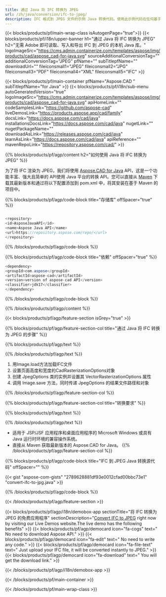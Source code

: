 ```yaml
---
title: 通过 Java 将 IFC 转换为 JPEG 
url: /zh/java/conversion/ifc-to-jpeg/ 
description: IFC 格式到 JPEG 文件的示例 Java 转换代码。使用此示例代码在任何基于 Web 或桌面 Java 的应用程序中将 IFC 转换为 JPEG。
---
```


{{< blocks/products/pf/main-wrap-class isAutogenPage="true">}}
{{< blocks/products/pf/i18n/upper-banner h1="通过 Java 将 IFC 转换为 JPEG" h2="无需 Adobe 即可读取、写入和导出 IFC 到 JPEG 的本机 Java 库。" logoImageSrc="https://cms.admin.containerize.com/templates/aspose/img/products/cad/aspose_cad-for-java.svg" sourceAdditionalConversionTag="" additionalConversionTag="JPEG" pfName="" subTitlepfName="" downloadUrl="" fileiconsmall1="JPEG" fileiconsmall2="JPG" fileiconsmall3="PDF" fileiconsmall4="XML" fileiconsmall5="IFC" >}}

{{< blocks/products/pf/main-container pfName="Aspose.CAD " subTitlepfName="for Java" >}}
{{< blocks/products/pf/i18n/sub-menu autoGeneratedVersion="true" logoImageSrc="https://cms.admin.containerize.com/templates/aspose/img/products/cad/aspose_cad-for-java.svg" apiHomeLink="" codeSamplesLink="https://github.com/aspose-cad" liveDemosLink="https://products.aspose.app/cad/family" docsLink="https://docs.aspose.com/cad/java" installationsDocsLink="https://docs.aspose.com/cad/java" nugetLink="" nugetPackageName="" downloadAsLink="https://releases.aspose.com/cad/java" learnAsLink="https://docs.aspose.com/cad/java" apiReference="" mavenRepoLink="https://repository.aspose.com/cad/" >}}

{{% blocks/products/pf/agp/content h2="如何使用 Java 将 IFC 转换为 JPEG" %}}

为了将 IFC 渲染为 JPEG，我们将使用 <a href=https://products.aspose.com/cad/java>Aspose.CAD for Java</a> API，这是一个功能丰富、强大且简单的 API使用 Java 平台的转换 API。您可以直接从 <a href=https://repository.aspose.com/cad/>Maven</a> 下载其最新版本和通过将以下配置添加到 pom.xml 中，将其安装在基于 Maven 的项目中。

{{% blocks/products/pf/agp/code-block title="存储库" offSpacer="true" %}}

```cs

<repository>
<id>AsposeJavaAPI</id>
<name>Aspose Java API</name>
<url>https://repository.aspose.com/repo/</url>
</repository>

```

{{% /blocks/products/pf/agp/code-block %}}

{{% blocks/products/pf/agp/code-block title="依赖" offSpacer="true" %}}

```cs
<dependency>
<groupId>com.aspose</groupId>
<artifactId>aspose-cad</artifactId>
<version>version of aspose-cad API</version>
<classifier>jdk17</classifier>
</dependency>

```

{{% /blocks/products/pf/agp/code-block %}}

{{% /blocks/products/pf/agp/content %}}

{{< blocks/products/pf/agp/feature-section isGrey="true" >}}

{{% blocks/products/pf/agp/feature-section-col title="通过 Java 将 IFC 转换为 JPEG 的步骤" %}}

{{% blocks/products/pf/agp/text %}}

{{% /blocks/products/pf/agp/text %}}

1. 用Image.load方法加载IFC文件
1. 设置页面高度和宽度的CadRasterizationOptions对象
1. 创建 JpegOptions 类的实例并设置其 VectorRasterizationOptions 属性
1. 调用 Image.save 方法，同时传递 JpegOptions 的结果文件路径和对象

{{% /blocks/products/pf/agp/feature-section-col %}}

{{% blocks/products/pf/agp/feature-section-col title="转换要求" %}}

{{% blocks/products/pf/agp/text %}}

{{% /blocks/products/pf/agp/text %}}
- 适用于 JSP/JSF 应用程序和桌面应用程序的 Microsoft Windows 或具有 Java 运行时环境的兼容操作系统。
- 直接从 Maven 获取最新版本的 Aspose.CAD for Java。
{{% /blocks/products/pf/agp/feature-section-col %}}

{{% blocks/products/pf/agp/code-block title="IFC 到 JPEG Java 转换源代码" offSpacer="" %}}

{{< gist "aspose-com-gists" "2789628881df93e0012cfad00bbc73e1" "convert-ifc-to-jpg.java" >}}

{{% /blocks/products/pf/agp/code-block %}}

{{< /blocks/products/pf/agp/feature-section >}}

<!-- aboutfile Starts -->

{{< blocks/products/pf/agp/i18n/demobox-app sectionTitle="将 IFC 转换为 JPEG 的免费应用程序" sectionDescription="[Convert IFC to JPEG](https://products.aspose.app/cad/conversion/ifc-to-jpeg) right now by visiting our Live Demos website.The live demo has the following benefits" >}}
        {{< blocks/products/pf/agp/democard icon="fa-cogs" text=" No need to download Aspose API." >}}
        {{< blocks/products/pf/agp/democard icon="fa-edit" text=" No need to write any code." >}}
        {{< blocks/products/pf/agp/democard icon="fa-file-text" text=" Just upload your IFC file, it will be converted instantly to JPEG." >}}
        {{< blocks/products/pf/agp/democard icon="fa-download" text=" You will get the download link." >}}

   
{{< /blocks/products/pf/agp/i18n/demobox-app >}}

<!-- aboutfile Ends -->

{{< /blocks/products/pf/main-container >}}
    
{{< /blocks/products/pf/main-wrap-class >}}